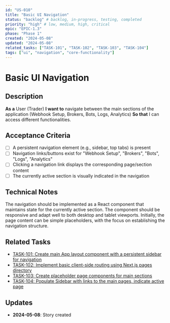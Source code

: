 ```yaml
---
id: "US-010"
title: "Basic UI Navigation"
status: "backlog" # backlog, in-progress, testing, completed
priority: "high" # low, medium, high, critical
epic: "EPIC-1.3"
phase: "Phase 1"
created: "2024-05-08"
updated: "2024-05-08"
related_tasks: ["TASK-101", "TASK-102", "TASK-103", "TASK-104"]
tags: ["ui", "navigation", "core-functionality"]
---
```


# Basic UI Navigation

## Description
**As a** User (Trader)
**I want to** navigate between the main sections of the application (Webhook Setup, Brokers, Bots, Logs, Analytics)
**So that** I can access different functionalities.

## Acceptance Criteria
- [ ] A persistent navigation element (e.g., sidebar, top tabs) is present
- [ ] Navigation links/buttons exist for "Webhook Setup", "Brokers", "Bots", "Logs", "Analytics"
- [ ] Clicking a navigation link displays the corresponding page/section content
- [ ] The currently active section is visually indicated in the navigation

## Technical Notes
The navigation should be implemented as a React component that maintains state for the currently active section. The component should be responsive and adapt well to both desktop and tablet viewports. Initially, the page content can be simple placeholders, with the focus on establishing the navigation structure.

## Related Tasks
- [TASK-101: Create main App layout component with a persistent sidebar for navigation](../../tasks/frontend/TASK-101.md)
- [TASK-102: Implement basic client-side routing using Next.js pages directory](../../tasks/frontend/TASK-102.md)
- [TASK-103: Create placeholder page components for main sections](../../tasks/frontend/TASK-103.md)
- [TASK-104: Populate Sidebar with links to the main pages, indicate active page](../../tasks/frontend/TASK-104.md)

## Updates
- **2024-05-08**: Story created 